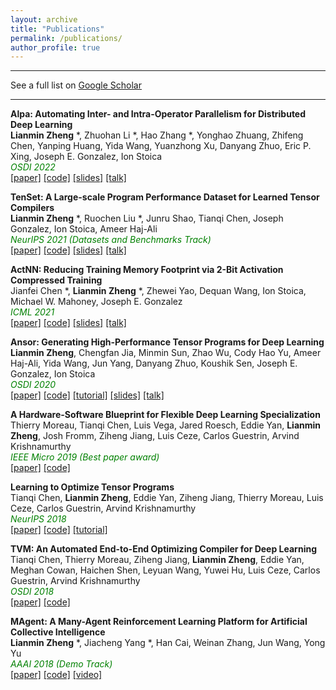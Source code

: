 ```yaml
---
layout: archive
title: "Publications"
permalink: /publications/
author_profile: true
---
```


<script async defer src="https://buttons.github.io/buttons.js"></script>

---

See a full list on  [Google Scholar](https://scholar.google.com/citations?user=_7Q8uIYAAAAJ&hl=en)  

---
**Alpa: Automating Inter- and Intra-Operator Parallelism for Distributed Deep Learning**  
**Lianmin Zheng** \*, Zhuohan Li \*, Hao Zhang \*, Yonghao Zhuang, Zhifeng Chen, Yanping Huang, Yida Wang, Yuanzhong Xu, Danyang Zhuo, Eric P. Xing, Joseph E. Gonzalez, Ion Stoica  
<span style="color:green; font-style:italic">OSDI 2022</span>  
[[paper]](https://arxiv.org/abs/2201.12023)
[[code]](https://github.com/alpa-projects/alpa)
[[slides]](https://docs.google.com/presentation/d/1CQ4S1ff8yURk9XmL5lpQOoMMlsjw4m0zPS6zYDcyp7Y/edit?usp=sharing)
[[talk]](https://www.usenix.org/conference/osdi22/presentation/zheng-lianmin)

**TenSet: A Large-scale Program Performance Dataset for Learned Tensor Compilers**  
**Lianmin Zheng** \*, Ruochen Liu \*, Junru Shao, Tianqi Chen, Joseph Gonzalez, Ion Stoica, Ameer Haj-Ali  
<span style="color:green; font-style:italic">NeurIPS 2021 (Datasets and Benchmarks Track)</span>  
[[paper]](https://nips.cc/virtual/2021/poster/22738)
[[code]](https://github.com/tlc-pack/tenset)
[[slides]](https://nips.cc/virtual/2021/poster/22738)
[[talk]](https://nips.cc/virtual/2021/poster/22738)

**ActNN: Reducing Training Memory Footprint via 2-Bit Activation Compressed Training**  
Jianfei Chen \*, **Lianmin Zheng** \*, Zhewei Yao, Dequan Wang, Ion Stoica, Michael W. Mahoney, Joseph E. Gonzalez  
<span style="color:green; font-style:italic">ICML 2021</span>  
[[paper]](https://arxiv.org/abs/2104.14129)
[[code]](https://github.com/ucbrise/actnn)
[[slides]](https://icml.cc/virtual/2021/poster/9443)
[[talk]](https://icml.cc/virtual/2021/poster/9443)

**Ansor: Generating High-Performance Tensor Programs for Deep Learning**  
**Lianmin Zheng**, Chengfan Jia, Minmin Sun, Zhao Wu, Cody Hao Yu, Ameer Haj-Ali, Yida Wang, Jun Yang, Danyang Zhuo, Koushik Sen, Joseph E. Gonzalez, Ion Stoica  
<span style="color:green; font-style:italic">OSDI 2020</span>  
[[paper]](https://arxiv.org/abs/2006.06762)
[[code]](https://github.com/apache/tvm)
[[tutorial]](https://tvm.apache.org/docs/how_to/tune_with_autoscheduler/index.html)
[[slides]](https://www.usenix.org/conference/osdi20/presentation/zheng)
[[talk]](https://www.usenix.org/conference/osdi20/presentation/zheng)

**A Hardware-Software Blueprint for Flexible Deep Learning Specialization**  
Thierry Moreau, Tianqi Chen, Luis Vega, Jared Roesch, Eddie Yan, **Lianmin Zheng**, Josh Fromm, Ziheng Jiang, Luis Ceze, Carlos Guestrin, Arvind Krishnamurthy  
<span style="color:green; font-style:italic">IEEE Micro 2019 (Best paper award)</span>  
[[paper]](https://arxiv.org/abs/1807.04188)
[[code]](https://github.com/apache/tvm-vta)

**Learning to Optimize Tensor Programs**  
Tianqi Chen, **Lianmin Zheng**, Eddie Yan, Ziheng Jiang, Thierry Moreau, Luis Ceze, Carlos Guestrin, Arvind Krishnamurthy  
<span style="color:green; font-style:italic">NeurIPS 2018</span>  
[[paper]](https://arxiv.org/abs/1805.08166) 
[[code]](https://github.com/apache/tvm)
[[tutorial]](https://tvm.apache.org/docs/how_to/tune_with_autotvm/index.html)

**TVM: An Automated End-to-End Optimizing Compiler for Deep Learning**  
Tianqi Chen, Thierry Moreau, Ziheng Jiang, **Lianmin Zheng**, Eddie Yan, Meghan Cowan, Haichen Shen, Leyuan Wang, Yuwei Hu, Luis Ceze, Carlos Guestrin, Arvind Krishnamurthy  
<span style="color:green; font-style:italic">OSDI 2018</span>  
[[paper]](https://arxiv.org/abs/1802.04799)
[[code]](https://github.com/apache/tvm)

**MAgent: A Many-Agent Reinforcement Learning Platform for Artificial Collective Intelligence**  
**Lianmin Zheng** \*, Jiacheng Yang \*, Han Cai, Weinan Zhang, Jun Wang, Yong Yu  
<span style="color:green; font-style:italic">AAAI 2018 (Demo Track)</span>  
[[paper]](https://arxiv.org/abs/1712.00600)
[[code]](https://github.com/geek-ai/MAgent)
[[video]](https://www.youtube.com/watch?v=HCSm0kVolqI)

